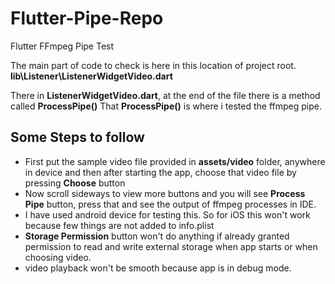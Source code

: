 # Flutter-Pipe-Repo
 Flutter FFmpeg Pipe Test
 
The main part of code to check is here in this location of project root.
__lib\Listener\ListenerWidgetVideo.dart__

There in __ListenerWidgetVideo.dart__, at the end of the file there is a method called __ProcessPipe()__
That __ProcessPipe()__ is where i tested the ffmpeg pipe.

## Some Steps to follow
* First put the sample video file provided in __assets/video__ folder, anywhere in device and then after starting the app, choose that video file by pressing __Choose__ button
* Now scroll sideways to view more buttons and you will see __Process Pipe__ button, press that and see the output of ffmpeg processes in IDE.
* I have used android device for testing this. So for iOS this won't work because few things are not added to info.plist
* __Storage Permission__ button won't do anything if already granted permission to read and write external storage when app starts or when choosing video.
* video playback won't be smooth because app is in debug mode.
